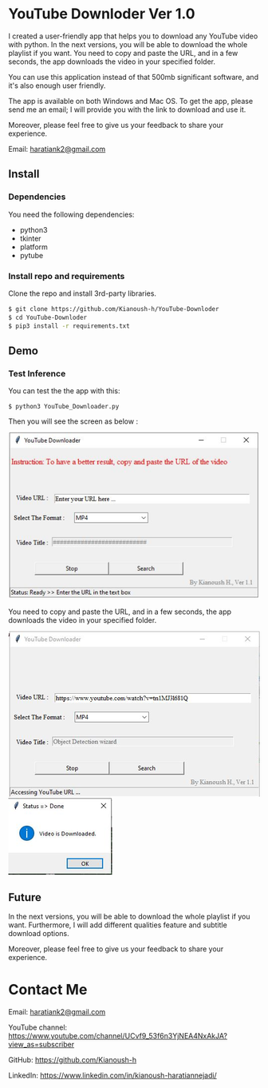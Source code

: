 # YouTube Downloder Ver 1.0
I created a user-friendly app that helps you to download any YouTube video with python. In the next versions, you will be able to download the whole playlist if you want. You need to copy and paste the URL, and in a few seconds, the app downloads the video in your specified folder.

You can use this application instead of that 500mb significant software, and it's also enough user friendly.

The app is available on both Windows and Mac OS.
To get the app, please send me an email; I will provide you with the link to download and use it.

Moreover, please feel free to give us your feedback to share your experience.

Email: haratiank2@gmail.com


## Install

### Dependencies

You need the following dependencies:

- python3
- tkinter
- platform
- pytube


### Install repo and requirements

Clone the repo and install 3rd-party libraries.

```bash
$ git clone https://github.com/Kianoush-h/YouTube-Downloder
$ cd YouTube-Downloder
$ pip3 install -r requirements.txt
```




## Demo

### Test Inference

You can test the the app with this:

```
$ python3 YouTube_Downloader.py
```


Then you will see the screen as below :

![YouTubeDownloader](./etcs/YouTubeDownloader.JPG)



You need to copy and paste the URL, and in a few seconds, the app downloads the video in your specified folder.


![demo1](./etcs/demo1.JPG)
![demo2](./etcs/demo2.JPG)


## Future

In the next versions, you will be able to download the whole playlist if you want.
Furthermore, I will add different qualities feature and subtitle download options.


Moreover, please feel free to give us your feedback to share your experience.


# Contact Me

Email: haratiank2@gmail.com

YouTube channel: https://www.youtube.com/channel/UCvf9_53f6n3YjNEA4NxAkJA?view_as=subscriber

GitHub: https://github.com/Kianoush-h

LinkedIn: https://www.linkedin.com/in/kianoush-haratiannejadi/


